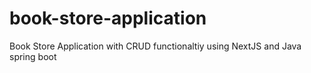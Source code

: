 # book-store-application
Book Store Application with CRUD functionaltiy using NextJS and Java spring boot
